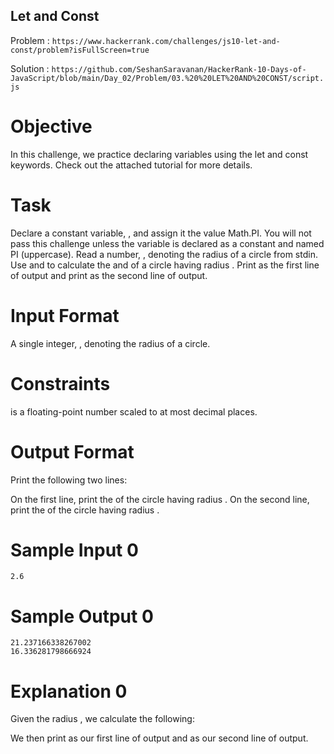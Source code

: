 ## Let and Const 

Problem  : ```https://www.hackerrank.com/challenges/js10-let-and-const/problem?isFullScreen=true ```

Solution : ``` https://github.com/SeshanSaravanan/HackerRank-10-Days-of-JavaScript/blob/main/Day_02/Problem/03.%20%20LET%20AND%20CONST/script.js ```

# Objective

In this challenge, we practice declaring variables using the let and const keywords. Check out the attached tutorial for more details.

# Task

Declare a constant variable, , and assign it the value Math.PI. You will not pass this challenge unless the variable is declared as a constant and named PI (uppercase).
Read a number, , denoting the radius of a circle from stdin.
Use  and  to calculate the  and  of a circle having radius .
Print  as the first line of output and print  as the second line of output.
# Input Format

A single integer, , denoting the radius of a circle.

# Constraints

 is a floating-point number scaled to at most  decimal places.
# Output Format

Print the following two lines:

On the first line, print the  of the circle having radius .
On the second line, print the  of the circle having radius .
# Sample Input 0
```
2.6
```
# Sample Output 0
```
21.237166338267002
16.336281798666924
```
# Explanation 0

Given the radius , we calculate the following:

We then print  as our first line of output and  as our second line of output.
